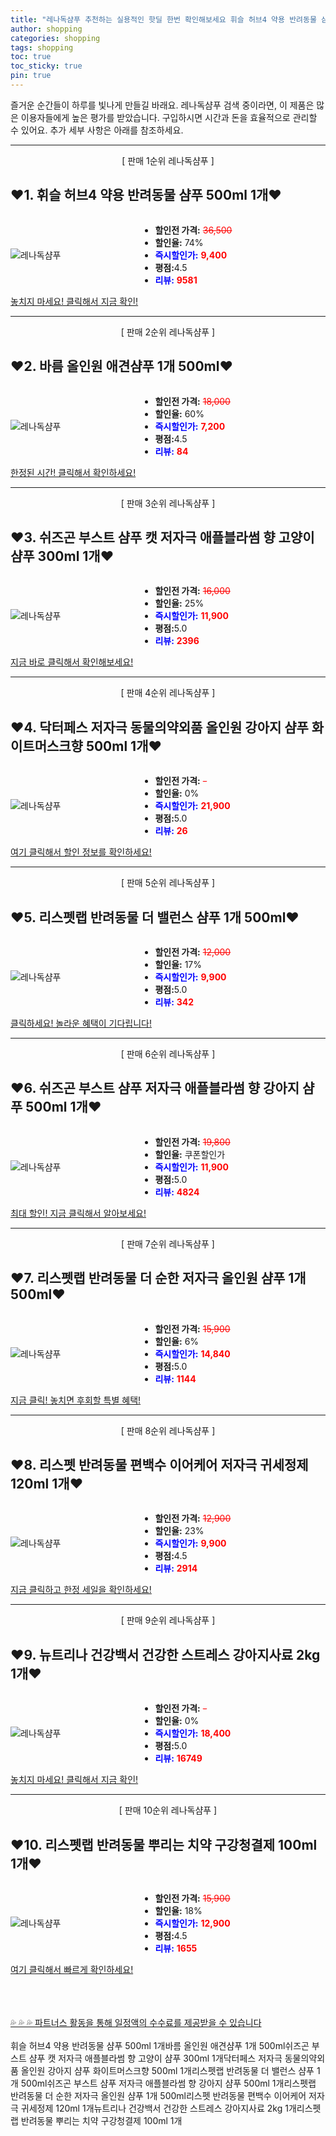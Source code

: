 ```yaml
---
title: "레나독샴푸 추천하는 실용적인 핫딜 한번 확인해보세요 휘슬 허브4 약용 반려동물 샴푸"
author: shopping
categories: shopping
tags: shopping
toc: true
toc_sticky: true
pin: true
---
```

즐거운 순간들이 하루를 빛나게 만들길 바래요. 레나독샴푸 검색 중이라면, 이 제품은 많은 이용자들에게 높은 평가를 받았습니다. 구입하시면 시간과 돈을 효율적으로 관리할 수 있어요. 추가 세부 사항은 아래를 참조하세요.

---
<p class="toplist" style="margin: 0 auto; display: block; width: fit-content;">[ 판매 1순위 레나독샴푸 ]</p>

<h2><strong>❤️1. 휘슬 허브4 약용 반려동물 샴푸 500ml 1개❤️</strong></h2>

<div style="display: flex; align-items: center;">
    <div style="flex: 0.4;">
        <img src="https://thumbnail7.coupangcdn.com/thumbnails/remote/230x230ex/image/retail/images/1835813682781159-f436945a-94f1-4936-945b-0bb384bcc28c.jpg" alt="레나독샴푸" style="max-width: 100%;">
    </div>
    <div style="flex: 0.6; margin-left: 10px;">
        <ul>
            <li><strong>할인전 가격:</strong> <del style="color: red;">36,500</del></li>
            <li><strong>할인율:</strong> 74%</li>
            <li><span style='color:blue'><strong>즉시할인가:</strong></span> <span style='color:red'><strong>9,400</strong></span></li>
            <li><strong>평점:</strong>4.5</li>
            <li><span style='color:blue'><strong>리뷰:</strong></span> <span style='color:red'><strong>9581</strong></span></li>
        </ul>
    </div>
</div>
<div class="center">
    <a href="https://selin100587001.github.io?lptag=AF9450613&subid=githubio&pageKey=277044613&traceid=V0-153&itemId=877558975&vendorItemId=5214116760" class="myButton">
        놓치지 마세요! 클릭해서 지금 확인!
    </a>
</div>


---
<p class="toplist" style="margin: 0 auto; display: block; width: fit-content;">[ 판매 2순위 레나독샴푸 ]</p>

<h2><strong>❤️2. 바름 올인원 애견샴푸 1개 500ml❤️</strong></h2>

<div style="display: flex; align-items: center;">
    <div style="flex: 0.4;">
        <img src="https://thumbnail6.coupangcdn.com/thumbnails/remote/230x230ex/image/retail/images/2023/02/08/18/1/edec971e-dd87-4028-8d35-67052cb855c4.jpg" alt="레나독샴푸" style="max-width: 100%;">
    </div>
    <div style="flex: 0.6; margin-left: 10px;">
        <ul>
            <li><strong>할인전 가격:</strong> <del style="color: red;">18,000</del></li>
            <li><strong>할인율:</strong> 60%</li>
            <li><span style='color:blue'><strong>즉시할인가:</strong></span> <span style='color:red'><strong>7,200</strong></span></li>
            <li><strong>평점:</strong>4.5</li>
            <li><span style='color:blue'><strong>리뷰:</strong></span> <span style='color:red'><strong>84</strong></span></li>
        </ul>
    </div>
</div>
<div class="center">
    <a href="https://selin100587001.github.io?lptag=AF9450613&subid=githubio&pageKey=7122251038&traceid=V0-153&itemId=17835994191&vendorItemId=84999677562" class="myButton">
        한정된 시간! 클릭해서 확인하세요!
    </a>
</div>


---
<p class="toplist" style="margin: 0 auto; display: block; width: fit-content;">[ 판매 3순위 레나독샴푸 ]</p>

<h2><strong>❤️3. 쉬즈곤 부스트 샴푸 캣 저자극 애플블라썸 향 고양이 샴푸 300ml 1개❤️</strong></h2>

<div style="display: flex; align-items: center;">
    <div style="flex: 0.4;">
        <img src="https://thumbnail9.coupangcdn.com/thumbnails/remote/230x230ex/image/retail/images/3747086571840758-9dfe5f8d-ba37-42b3-b5eb-49610afa6f00.jpg" alt="레나독샴푸" style="max-width: 100%;">
    </div>
    <div style="flex: 0.6; margin-left: 10px;">
        <ul>
            <li><strong>할인전 가격:</strong> <del style="color: red;">16,000</del></li>
            <li><strong>할인율:</strong> 25%</li>
            <li><span style='color:blue'><strong>즉시할인가:</strong></span> <span style='color:red'><strong>11,900</strong></span></li>
            <li><strong>평점:</strong>5.0</li>
            <li><span style='color:blue'><strong>리뷰:</strong></span> <span style='color:red'><strong>2396</strong></span></li>
        </ul>
    </div>
</div>
<div class="center">
    <a href="https://selin100587001.github.io?lptag=AF9450613&subid=githubio&pageKey=6912198961&traceid=V0-153&itemId=16662139064&vendorItemId=81983719711" class="myButton">
        지금 바로 클릭해서 확인해보세요!
    </a>
</div>


---
<p class="toplist" style="margin: 0 auto; display: block; width: fit-content;">[ 판매 4순위 레나독샴푸 ]</p>

<h2><strong>❤️4. 닥터페스 저자극 동물의약외품 올인원 강아지 샴푸 화이트머스크향 500ml 1개❤️</strong></h2>

<div style="display: flex; align-items: center;">
    <div style="flex: 0.4;">
        <img src="https://thumbnail6.coupangcdn.com/thumbnails/remote/230x230ex/image/retail/images/6152960151496807-da36b98d-d9da-44a5-a957-8dcccfa8866e.jpg" alt="레나독샴푸" style="max-width: 100%;">
    </div>
    <div style="flex: 0.6; margin-left: 10px;">
        <ul>
            <li><strong>할인전 가격:</strong> <del style="color: red;">-</del></li>
            <li><strong>할인율:</strong> 0%</li>
            <li><span style='color:blue'><strong>즉시할인가:</strong></span> <span style='color:red'><strong>21,900</strong></span></li>
            <li><strong>평점:</strong>5.0</li>
            <li><span style='color:blue'><strong>리뷰:</strong></span> <span style='color:red'><strong>26</strong></span></li>
        </ul>
    </div>
</div>
<div class="center">
    <a href="https://selin100587001.github.io?lptag=AF9450613&subid=githubio&pageKey=7245641992&traceid=V0-153&itemId=18419904300&vendorItemId=85561917250" class="myButton">
        여기 클릭해서 할인 정보를 확인하세요!
    </a>
</div>


---
<p class="toplist" style="margin: 0 auto; display: block; width: fit-content;">[ 판매 5순위 레나독샴푸 ]</p>

<h2><strong>❤️5. 리스펫랩 반려동물 더 밸런스 샴푸 1개 500ml❤️</strong></h2>

<div style="display: flex; align-items: center;">
    <div style="flex: 0.4;">
        <img src="https://thumbnail8.coupangcdn.com/thumbnails/remote/230x230ex/image/retail/images/7800488930916989-c2e2bbf3-bf1c-4d2a-9d2b-fc2ddc941ae6.jpg" alt="레나독샴푸" style="max-width: 100%;">
    </div>
    <div style="flex: 0.6; margin-left: 10px;">
        <ul>
            <li><strong>할인전 가격:</strong> <del style="color: red;">12,000</del></li>
            <li><strong>할인율:</strong> 17%</li>
            <li><span style='color:blue'><strong>즉시할인가:</strong></span> <span style='color:red'><strong>9,900</strong></span></li>
            <li><strong>평점:</strong>5.0</li>
            <li><span style='color:blue'><strong>리뷰:</strong></span> <span style='color:red'><strong>342</strong></span></li>
        </ul>
    </div>
</div>
<div class="center">
    <a href="https://selin100587001.github.io?lptag=AF9450613&subid=githubio&pageKey=7689279369&traceid=V0-153&itemId=20558563657&vendorItemId=87634506875" class="myButton">
        클릭하세요! 놀라운 혜택이 기다립니다!
    </a>
</div>


---
<p class="toplist" style="margin: 0 auto; display: block; width: fit-content;">[ 판매 6순위 레나독샴푸 ]</p>

<h2><strong>❤️6. 쉬즈곤 부스트 샴푸 저자극 애플블라썸 향 강아지 샴푸 500ml 1개❤️</strong></h2>

<div style="display: flex; align-items: center;">
    <div style="flex: 0.4;">
        <img src="https://thumbnail10.coupangcdn.com/thumbnails/remote/230x230ex/image/retail/images/841064713791056-b1e2b85f-d9cd-4665-9176-ea38c859592f.jpg" alt="레나독샴푸" style="max-width: 100%;">
    </div>
    <div style="flex: 0.6; margin-left: 10px;">
        <ul>
            <li><strong>할인전 가격:</strong> <del style="color: red;">19,800</del></li>
            <li><strong>할인율:</strong> 쿠폰할인가</li>
            <li><span style='color:blue'><strong>즉시할인가:</strong></span> <span style='color:red'><strong>11,900</strong></span></li>
            <li><strong>평점:</strong>5.0</li>
            <li><span style='color:blue'><strong>리뷰:</strong></span> <span style='color:red'><strong>4824</strong></span></li>
        </ul>
    </div>
</div>
<div class="center">
    <a href="https://selin100587001.github.io?lptag=AF9450613&subid=githubio&pageKey=7568263421&traceid=V0-153&itemId=19953345906&vendorItemId=77294841242" class="myButton">
        최대 할인! 지금 클릭해서 알아보세요!
    </a>
</div>


---
<p class="toplist" style="margin: 0 auto; display: block; width: fit-content;">[ 판매 7순위 레나독샴푸 ]</p>

<h2><strong>❤️7. 리스펫랩 반려동물 더 순한 저자극 올인원 샴푸 1개 500ml❤️</strong></h2>

<div style="display: flex; align-items: center;">
    <div style="flex: 0.4;">
        <img src="https://thumbnail8.coupangcdn.com/thumbnails/remote/230x230ex/image/retail/images/2884544758441204-9fd827ad-6b77-472b-83a8-4707ced4f8b9.jpg" alt="레나독샴푸" style="max-width: 100%;">
    </div>
    <div style="flex: 0.6; margin-left: 10px;">
        <ul>
            <li><strong>할인전 가격:</strong> <del style="color: red;">15,900</del></li>
            <li><strong>할인율:</strong> 6%</li>
            <li><span style='color:blue'><strong>즉시할인가:</strong></span> <span style='color:red'><strong>14,840</strong></span></li>
            <li><strong>평점:</strong>5.0</li>
            <li><span style='color:blue'><strong>리뷰:</strong></span> <span style='color:red'><strong>1144</strong></span></li>
        </ul>
    </div>
</div>
<div class="center">
    <a href="https://selin100587001.github.io?lptag=AF9450613&subid=githubio&pageKey=7056937293&traceid=V0-153&itemId=17485311328&vendorItemId=84652731003" class="myButton">
        지금 클릭! 놓치면 후회할 특별 혜택!
    </a>
</div>


---
<p class="toplist" style="margin: 0 auto; display: block; width: fit-content;">[ 판매 8순위 레나독샴푸 ]</p>

<h2><strong>❤️8. 리스펫 반려동물 편백수 이어케어 저자극 귀세정제 120ml 1개❤️</strong></h2>

<div style="display: flex; align-items: center;">
    <div style="flex: 0.4;">
        <img src="https://thumbnail6.coupangcdn.com/thumbnails/remote/230x230ex/image/retail/images/5827257742331323-7b5fd9c5-12d2-4bb6-9a04-0dc5f7d01311.jpg" alt="레나독샴푸" style="max-width: 100%;">
    </div>
    <div style="flex: 0.6; margin-left: 10px;">
        <ul>
            <li><strong>할인전 가격:</strong> <del style="color: red;">12,900</del></li>
            <li><strong>할인율:</strong> 23%</li>
            <li><span style='color:blue'><strong>즉시할인가:</strong></span> <span style='color:red'><strong>9,900</strong></span></li>
            <li><strong>평점:</strong>4.5</li>
            <li><span style='color:blue'><strong>리뷰:</strong></span> <span style='color:red'><strong>2914</strong></span></li>
        </ul>
    </div>
</div>
<div class="center">
    <a href="https://selin100587001.github.io?lptag=AF9450613&subid=githubio&pageKey=6729574581&traceid=V0-153&itemId=15675764851&vendorItemId=82891232354" class="myButton">
        지금 클릭하고 한정 세일을 확인하세요!
    </a>
</div>


---
<p class="toplist" style="margin: 0 auto; display: block; width: fit-content;">[ 판매 9순위 레나독샴푸 ]</p>

<h2><strong>❤️9. 뉴트리나 건강백서 건강한 스트레스 강아지사료 2kg 1개❤️</strong></h2>

<div style="display: flex; align-items: center;">
    <div style="flex: 0.4;">
        <img src="https://thumbnail8.coupangcdn.com/thumbnails/remote/230x230ex/image/retail/images/687607374576822-9761bb5f-8e0b-4a2d-85ee-19c854017b96.jpg" alt="레나독샴푸" style="max-width: 100%;">
    </div>
    <div style="flex: 0.6; margin-left: 10px;">
        <ul>
            <li><strong>할인전 가격:</strong> <del style="color: red;">-</del></li>
            <li><strong>할인율:</strong> 0%</li>
            <li><span style='color:blue'><strong>즉시할인가:</strong></span> <span style='color:red'><strong>18,400</strong></span></li>
            <li><strong>평점:</strong>5.0</li>
            <li><span style='color:blue'><strong>리뷰:</strong></span> <span style='color:red'><strong>16749</strong></span></li>
        </ul>
    </div>
</div>
<div class="center">
    <a href="https://selin100587001.github.io?lptag=AF9450613&subid=githubio&pageKey=392378&traceid=V0-153&itemId=48888001&vendorItemId=3000196380" class="myButton">
        놓치지 마세요! 클릭해서 지금 확인!
    </a>
</div>


---
<p class="toplist" style="margin: 0 auto; display: block; width: fit-content;">[ 판매 10순위 레나독샴푸 ]</p>

<h2><strong>❤️10. 리스펫랩 반려동물 뿌리는 치약 구강청결제 100ml 1개❤️</strong></h2>

<div style="display: flex; align-items: center;">
    <div style="flex: 0.4;">
        <img src="https://thumbnail7.coupangcdn.com/thumbnails/remote/230x230ex/image/retail/images/472921404839745-2d9920b3-f2d1-438b-9b5d-2bbfdd567464.png" alt="레나독샴푸" style="max-width: 100%;">
    </div>
    <div style="flex: 0.6; margin-left: 10px;">
        <ul>
            <li><strong>할인전 가격:</strong> <del style="color: red;">15,900</del></li>
            <li><strong>할인율:</strong> 18%</li>
            <li><span style='color:blue'><strong>즉시할인가:</strong></span> <span style='color:red'><strong>12,900</strong></span></li>
            <li><strong>평점:</strong>4.5</li>
            <li><span style='color:blue'><strong>리뷰:</strong></span> <span style='color:red'><strong>1655</strong></span></li>
        </ul>
    </div>
</div>
<div class="center">
    <a href="https://selin100587001.github.io?lptag=AF9450613&subid=githubio&pageKey=6850814034&traceid=V0-153&itemId=16319665447&vendorItemId=83511771656" class="myButton">
        여기 클릭해서 빠르게 확인하세요!
    </a>
</div>

<br><br><br>[💦 💦 💦 파트너스 활동을 통해 일정액의 수수료를 제공받을 수 있습니다](https://link.coupang.com/a/bcpT2c)<br><br>휘슬 허브4 약용 반려동물 샴푸 500ml 1개바름 올인원 애견샴푸 1개 500ml쉬즈곤 부스트 샴푸 캣 저자극 애플블라썸 향 고양이 샴푸 300ml 1개닥터페스 저자극 동물의약외품 올인원 강아지 샴푸 화이트머스크향 500ml 1개리스펫랩 반려동물 더 밸런스 샴푸 1개 500ml쉬즈곤 부스트 샴푸 저자극 애플블라썸 향 강아지 샴푸 500ml 1개리스펫랩 반려동물 더 순한 저자극 올인원 샴푸 1개 500ml리스펫 반려동물 편백수 이어케어 저자극 귀세정제 120ml 1개뉴트리나 건강백서 건강한 스트레스 강아지사료 2kg 1개리스펫랩 반려동물 뿌리는 치약 구강청결제 100ml 1개